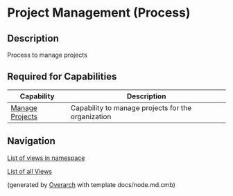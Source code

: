 
# Project Management (Process)
## Description
Process to manage projects


## Required for Capabilities
| Capability | Description |
|---|---|
| [Manage Projects](../../mybank/project-management/manage-projects.md)| Capability to manage projects for the organization |


## Navigation
[List of views in namespace](./views-in-namespace.md)

[List of all Views](../../views.md)


(generated by [Overarch](https://github.com/soulspace-org/overarch) with template docs/node.md.cmb)

